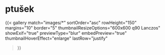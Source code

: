 # ptušek
{{< gallery match="images/*"
    sortOrder="asc" 
    rowHeight="150"
    margins="10"
    border="5"
    thumbnailResizeOptions="600x600 q90 Lanczos"
    showExif="true"
    previewType="blur" 
    embedPreview="true"
    thumbnailHoverEffect="enlarge"
    lastRow="justify"
>}}
